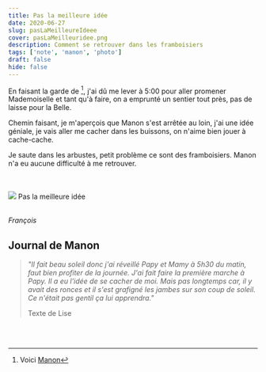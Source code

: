 ```yaml
---
title: Pas la meilleure idée 
date: 2020-06-27
slug: pasLaMeilleureIdeee
cover: pasLaMeilleuridee.png
description: Comment se retrouver dans les framboisiers
tags: ['note', 'manon', 'photo']
draft: false
hide: false
---
```


En faisant la garde de [^Manon], j'ai dû me lever à 5:00 pour aller promener Mademoiselle et tant qu'à faire, on a emprunté un sentier tout près, pas de laisse pour la Belle.

Chemin faisant, je m'aperçois que Manon s'est arrêtée au loin, j'ai une idée géniale, je vais aller me cacher dans les buissons, on n'aime bien jouer à cache-cache.

Je saute dans les arbustes, petit problème ce sont des framboisiers. Manon n'a eu aucune difficulté à me retrouver.

<br/>
<br/>

<Flex>
  <Card width={[ 256, 320 ]} mx='auto'>
    <Image src='pasLaMeilleuridee.png'/>
    <Text>
      Pas la meilleure idée
    </Text>
  </Card>
</Flex>

<br/>
<br/>

*François*
<br/>

## Journal de Manon

> *"Il fait beau soleil donc j'ai réveillé Papy et Mamy à 5h30 du matin, faut bien profiter de la journée. J'ai fait faire la première marche à Papy. Il a eu l'idée de se cacher de moi.  Mais pas longtemps car, il y avait des ronces et il s'est grafigné les jambes sur son coup de soleil. Ce n'était pas gentil ça lui apprendra."*
> 
> Texte de Lise

<br/>
<br/>

[^Manon]: Voici [Manon](https://flic.kr/p/2ip9Ros)

